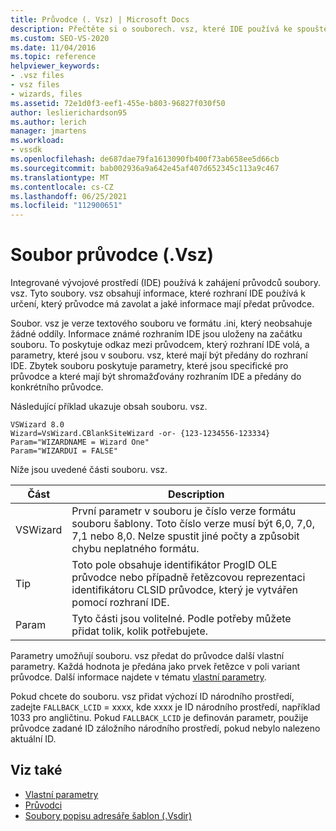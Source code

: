 ```yaml
---
title: Průvodce (. Vsz) | Microsoft Docs
description: Přečtěte si o souborech. vsz, které IDE používá ke spouštění průvodců. Soubory obsahují informace o tom, který průvodce má zavolat a co má průvodce předat.
ms.custom: SEO-VS-2020
ms.date: 11/04/2016
ms.topic: reference
helpviewer_keywords:
- .vsz files
- vsz files
- wizards, files
ms.assetid: 72e1d0f3-eef1-455e-b803-96827f030f50
author: leslierichardson95
ms.author: lerich
manager: jmartens
ms.workload:
- vssdk
ms.openlocfilehash: de687dae79fa1613090fb400f73ab658ee5d66cb
ms.sourcegitcommit: bab002936a9a642e45af407d652345c113a9c467
ms.translationtype: MT
ms.contentlocale: cs-CZ
ms.lasthandoff: 06/25/2021
ms.locfileid: "112900651"
---
```

# <a name="wizard-vsz-file"></a>Soubor průvodce (.Vsz)

Integrované vývojové prostředí (IDE) používá k zahájení průvodců soubory. vsz. Tyto soubory. vsz obsahují informace, které rozhraní IDE používá k určení, který průvodce má zavolat a jaké informace mají předat průvodce.

Soubor. vsz je verze textového souboru ve formátu .ini, který neobsahuje žádné oddíly. Informace známé rozhraním IDE jsou uloženy na začátku souboru. To poskytuje odkaz mezi průvodcem, který rozhraní IDE volá, a parametry, které jsou v souboru. vsz, které mají být předány do rozhraní IDE. Zbytek souboru poskytuje parametry, které jsou specifické pro průvodce a které mají být shromažďovány rozhraním IDE a předány do konkrétního průvodce.

Následující příklad ukazuje obsah souboru. vsz.

```
VSWizard 8.0
Wizard=VsWizard.CBlankSiteWizard -or- {123-1234556-123334}
Param="WIZARDNAME = Wizard One"
Param="WIZARDUI = FALSE"
```

Níže jsou uvedené části souboru. vsz.

|Část|Description|
|----------|-----------------|
|VSWizard|První parametr v souboru je číslo verze formátu souboru šablony. Toto číslo verze musí být 6,0, 7,0, 7,1 nebo 8,0. Nelze spustit jiné počty a způsobit chybu neplatného formátu.|
|Tip|Toto pole obsahuje identifikátor ProgID OLE průvodce nebo případně řetězcovou reprezentaci identifikátoru CLSID průvodce, který je vytvářen pomocí rozhraní IDE.|
|Param|Tyto části jsou volitelné. Podle potřeby můžete přidat tolik, kolik potřebujete.|

Parametry umožňují souboru. vsz předat do průvodce další vlastní parametry. Každá hodnota je předána jako prvek řetězce v poli variant průvodce. Další informace najdete v tématu [vlastní parametry](../../extensibility/internals/custom-parameters.md).

Pokud chcete do souboru. vsz přidat výchozí ID národního prostředí, zadejte `FALLBACK_LCID` = xxxx, kde xxxx je ID národního prostředí, například 1033 pro angličtinu. Pokud `FALLBACK_LCID` je definován parametr, použije průvodce zadané ID záložního národního prostředí, pokud nebylo nalezeno aktuální ID.

## <a name="see-also"></a>Viz také

- [Vlastní parametry](../../extensibility/internals/custom-parameters.md)
- [Průvodci](../../extensibility/internals/wizards.md)
- [Soubory popisu adresáře šablon (.Vsdir)](../../extensibility/internals/template-directory-description-dot-vsdir-files.md)
